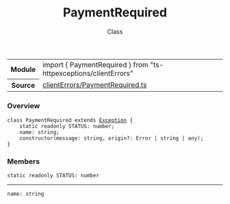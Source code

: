<header class="symbol-info-header">    <h1 id="paymentrequired">PaymentRequired</h1>    <label class="symbol-info-type-label class">Class</label>      </header>
<section class="symbol-info">      <table class="is-full-width">        <tbody>        <tr>          <th>Module</th>          <td>            <div class="lang-typescript">                <span class="token keyword">import</span> { PaymentRequired }                 <span class="token keyword">from</span>                 <span class="token string">"ts-httpexceptions/clientErrors"</span>                            </div>          </td>        </tr>        <tr>          <th>Source</th>          <td>            <a href="https://TypedProject.github.io/ts-httpexceptions/blob/v4.1.0/src/clientErrors/PaymentRequired.ts#L0-L0">                clientErrors/PaymentRequired.ts            </a>        </td>        </tr>                </tbody>      </table>    </section>

### Overview

<pre><code class="typescript-lang"><span class="token keyword">class</span> PaymentRequired <span class="token keyword">extends</span> <a href="#api/common/core/exception"><span class="token">Exception</span></a> <span class="token punctuation">{</span>
    <span class="token keyword">static</span> <span class="token keyword">readonly</span> STATUS<span class="token punctuation">:</span> <span class="token keyword">number</span><span class="token punctuation">;</span>
    name<span class="token punctuation">:</span> <span class="token keyword">string</span><span class="token punctuation">;</span>
    <span class="token keyword">constructor</span><span class="token punctuation">(</span>message<span class="token punctuation">:</span> <span class="token keyword">string</span><span class="token punctuation">,</span> origin?<span class="token punctuation">:</span> Error | <span class="token keyword">string</span> | <span class="token keyword">any</span><span class="token punctuation">)</span><span class="token punctuation">;</span>
<span class="token punctuation">}</span></code></pre>

### Members

<div class="method-overview"><pre><code class="typescript-lang"><span class="token keyword">static</span> <span class="token keyword">readonly</span> STATUS<span class="token punctuation">:</span> <span class="token keyword">number</span></code></pre></div>
<hr />
<div class="method-overview"><pre><code class="typescript-lang">name<span class="token punctuation">:</span> <span class="token keyword">string</span></code></pre></div>
